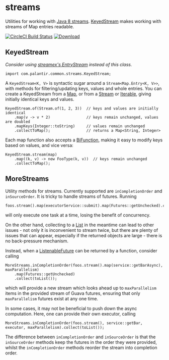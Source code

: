 # streams
Utilities for working with [Java 8 streams][Stream]. [KeyedStream](#keyedstream) makes
working with streams of Map entries readable.

[![CircleCI Build Status](https://circleci.com/gh/palantir/streams/tree/master.svg)](https://circleci.com/gh/palantir/streams)
[![Download](https://api.bintray.com/packages/palantir/releases/streams/images/download.svg) ](https://bintray.com/palantir/releases/streams/_latestVersion)


## KeyedStream

*Consider using [streamex's EntryStream] instead of this class.*

[streamex's EntryStream]: http://amaembo.github.io/streamex/javadoc/one/util/streamex/EntryStream.html

    import com.palantir.common.streams.KeyedStream;

A `KeyedStream<K, V>` is syntactic sugar around a `Stream<Map.Entry<K, V>>`, with methods for filtering/updating keys,
values and whole entries. You can create a KeyedStream from a [Map], or from a [Stream] or [Iterable], giving initially
identical keys and values.

    KeyedStream.of(Stream.of(1, 2, 3))  // keys and values are initially identical
        .map(v -> v * 2)                // keys remain unchanged, values are doubled
        .mapKeys(Integer::toString)     // values remain unchanged
        .collectToMap();                // returns a Map<String, Integer>

Each map function also accepts a [BiFunction], making it easy to modify keys based on values, and vice versa:

    KeyedStream.stream(map)
        .map((k, v) -> new FooType(k, v))  // keys remain unchanged
        .collectToMap();

## MoreStreams

Utility methods for streams. Currently supported are `inCompletionOrder` and `inSourceOrder`. It is tricky to
handle streams of futures. Running

    foos.stream().map(executorService::submit).map(Futures::getUnchecked).collect(toList());

will only execute one task at a time, losing the benefit of concurrency.

On the other hand, collecting to a [List] in the meantime can lead to other issues - not only it is inconvenient to
stream twice, but there are plenty of issues that can appear, especially if the returned objects are large - there is
no back-pressure mechanism.

Instead, when a [ListenableFuture] can be returned by a function, consider calling

    MoreStreams.inCompletionOrder(foos.stream().map(service::getBarAsync), maxParallelism)
        .map(Futures::getUnchecked)
        .collect(toList());

which will provide a new stream which looks ahead up to `maxParallelism` items in the provided stream of Guava
futures, ensuring that only `maxParallelism` futures exist at any one time.

In some cases, it may not be beneficial to push down the async computation. Here, one can provide their own
executor, calling

    MoreStreams.inCompletionOrder(foos.stream(), service::getBar, executor, maxParallelism).collect(toList());

The difference between `inCompletionOrder` and `inSourceOrder` is that the `inSourceOrder` methods keep the
futures in the order they were provided, whilst the `inCompletionOrder` methods reorder the stream
into completion order.

[BiFunction]: https://docs.oracle.com/javase/8/docs/api/java/util/function/BiFunction.html
[Iterable]: https://docs.oracle.com/javase/8/docs/api/java/lang/Iterable.html
[List]: https://docs.oracle.com/javase/8/docs/api/java/util/List.html
[ListenableFuture]: https://google.github.io/guava/releases/23.0/api/docs/com/google/common/util/concurrent/ListenableFuture.html
[Map]: https://docs.oracle.com/javase/8/docs/api/java/util/Map.html
[Stream]: https://docs.oracle.com/javase/8/docs/api/java/util/stream/Stream.html

